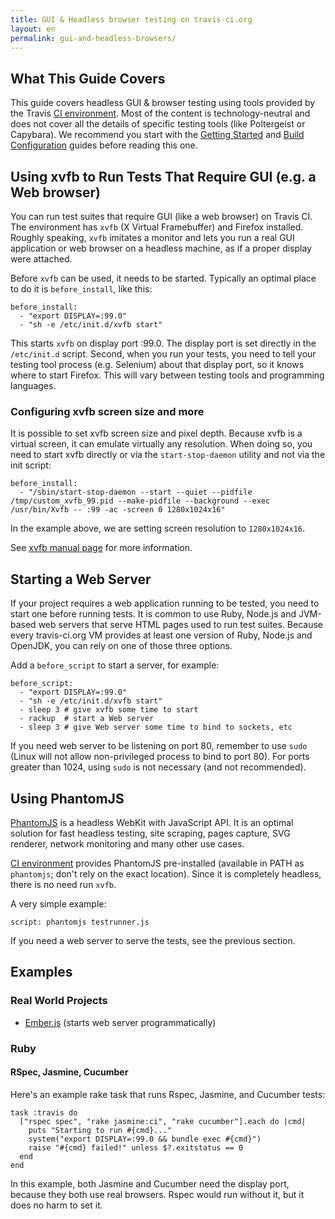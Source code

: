 ```yaml
---
title: GUI & Headless browser testing on travis-ci.org
layout: en
permalink: gui-and-headless-browsers/
---
```


## What This Guide Covers

This guide covers headless GUI & browser testing using tools provided by the Travis [CI environment](/docs/user/ci-environment/). Most of the content is technology-neutral and does not cover all the details of specific testing tools (like Poltergeist or Capybara). We recommend you start with the [Getting Started](/docs/user/getting-started/) and [Build Configuration](/docs/user/build-configuration/) guides before reading this one.

## Using xvfb to Run Tests That Require GUI (e.g. a Web browser)

You can run test suites that require GUI (like a web browser) on Travis CI. The environment has `xvfb` (X Virtual Framebuffer) and Firefox installed. Roughly speaking, `xvfb` imitates a monitor and lets you run a real GUI application or web browser on a headless machine, as if a proper display were attached.

Before `xvfb` can be used, it needs to be started. Typically an optimal place to do it is `before_install`, like this:

    before_install:
      - "export DISPLAY=:99.0"
      - "sh -e /etc/init.d/xvfb start"

This starts `xvfb` on display port :99.0. The display port is set directly in the `/etc/init.d` script. Second, when you run your tests, you need to tell your testing tool process (e.g. Selenium) about that display port, so it knows where to start Firefox. This will vary between testing tools and programming languages.

### Configuring xvfb screen size and more

It is possible to set xvfb screen size and pixel depth. Because xvfb is a virtual screen, it can emulate virtually any resolution. When doing so, you need to start
xvfb directly or via the `start-stop-daemon` utility and not via the init script:

    before_install:
      - "/sbin/start-stop-daemon --start --quiet --pidfile /tmp/custom_xvfb_99.pid --make-pidfile --background --exec /usr/bin/Xvfb -- :99 -ac -screen 0 1280x1024x16"

In the example above, we are setting screen resolution to `1280x1024x16`.

See [xvfb manual page](http://www.xfree86.org/4.0.1/Xvfb.1.html) for more information.


## Starting a Web Server

If your project requires a web application running to be tested, you need to start one before running tests. It is common to use Ruby, Node.js and JVM-based web servers
that serve HTML pages used to run test suites. Because every travis-ci.org VM provides at least one version of Ruby, Node.js and OpenJDK, you can rely on one of those
three options.

Add a `before_script` to start a server, for example:

    before_script:
      - "export DISPLAY=:99.0"
      - "sh -e /etc/init.d/xvfb start"
      - sleep 3 # give xvfb some time to start
      - rackup  # start a Web server
      - sleep 3 # give Web server some time to bind to sockets, etc

If you need web server to be listening on port 80, remember to use `sudo` (Linux will not allow non-privileged process to bind to port 80). For ports greater than 1024, using `sudo` is not necessary (and not recommended).



## Using PhantomJS

[PhantomJS](http://phantomjs.org/) is a headless WebKit with JavaScript API. It is an optimal solution for fast headless testing, site scraping, pages capture, SVG renderer, network monitoring and many other use cases.

[CI environment](/docs/user/ci-environment/) provides PhantomJS pre-installed (available in PATH as `phantomjs`; don't rely on the exact location). Since it is completely headless, there is no need run `xvfb`.

A very simple example:

    script: phantomjs testrunner.js

If you need a web server to serve the tests, see the previous section.

## Examples

### Real World Projects

 * [Ember.js](https://github.com/emberjs/ember.js/blob/master/.travis.yml) (starts web server programmatically)


### Ruby

#### RSpec, Jasmine, Cucumber

Here's an example rake task that runs Rspec, Jasmine, and Cucumber tests:

    task :travis do
      ["rspec spec", "rake jasmine:ci", "rake cucumber"].each do |cmd|
        puts "Starting to run #{cmd}..."
        system("export DISPLAY=:99.0 && bundle exec #{cmd}")
        raise "#{cmd} failed!" unless $?.exitstatus == 0
      end
    end

In this example, both Jasmine and Cucumber need the display port, because they both use real browsers. Rspec would run without it, but it does no harm to set it.
